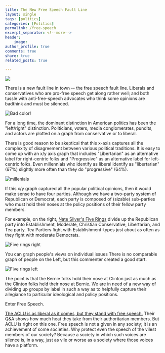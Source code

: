 ```yaml
---
title: The New Free Speech Fault Line
layout: single
tags: [politics]
categories: [Politics]
permalink: /free-speech
excerpt_separator: <!--more-->
header:
    image: 
author_profile: true
comments: true
share: true
related_posts: true

---
```


<img src="http://www.sanluisobispo.com/news/local/education/fob4u5/picture54214490/ALTERNATES/FREE_768/Cal+Poly+Protest00694"> 

There is a new fault line in town -- the free speech fault line. Liberals and conservatives who are pro-free speech get along rather well; and both tussle with anti-free-speech advocates who think some opinions are badthink and must be silenced.

<!--more-->

![Bad color!](https://i.ytimg.com/vi/RFkVbOye_Vo/maxresdefault.jpg)

For a long time, the dominant distinction in American politics has been the "left/right" distinction. Politicians, voters, media conglomerates, pundits, and actors are plotted on a graph from conservative or to liberal.


There is good reason to be skeptical that this x-axis captures all the complexity of disagreement between various political traditions. It is easy to come up with an x/y axis graph that includes "Libertarian" as an alternative label for right-centric folks and "Progressive" as an alternative label for left-centric folks. Even millennials who identify as liberal identify as "libertarian" (67%) slightly more often than they do "progressive" (64%). 

![millenials](https://d1jn4vzj53eli5.cloudfront.net/mc/eekins/2014_07/7_sociallyinclined.jpg?h=301&w=475)

If this x/y graph captured all the popular political opinions, then it would make sense to have four parties. Although we have a two-party system of Republican or Democrat, each party is composed of (sizable) sub-parties who must hold their noses at the policy positions of their fellow party members. 

For example, on the right, [Nate Silver's Five Rings](http://fivethirtyeight.com/datalab/romney-and-the-gops-five-ring-circus/) divide up the Republican party into Establishment, Moderate, Christian Conservative, Libertarian, and Tea party. Tea Partiers fight with Establishment-types just about as often as they fight with moderate Democrats. 

![Five rings right](http://i2.wp.com/espnfivethirtyeight.files.wordpress.com/2015/01/silver-datalab-candidate-venn1.png?quality=90&strip=all&w=575&ssl=1)

You can graph people's views on individual issues
There is no comparable graph of people on the Left, but this commenter created a good start.

![Five rings left](http://uselectionatlas.org/FORUM/GALLERY/12956_14_09_15_6_08_46.png)

The point is that the Bernie folks hold their nose at Clinton just as much as the Clinton folks held their nose at Bernie. We are in need of a new way of dividing up groups by label in such a way as to helpfully capture their allegiance to particular ideological and policy positions. 

Enter Free Speech. 

[The ACLU is as liberal as it comes, but they stand with free speech.](https://www.aclu.org/hate-speech-campus?redirect=free-speech/hate-speech-campus) Their Q&A shows how much heat they take from their authoritarian members. But ACLU is right on this one. Free speech is not a given in any society; it is an achievement of some societies. Why protect even the speech of the vilest members of our society? Because a society in which such voices are silence is, in a way, just as vile or worse as a society where those voices have a platform. 